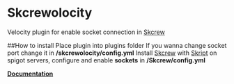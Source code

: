 # Skcrewolocity
Velocity plugin for enable socket connection in [Skcrew](https://github.com/crewpvp/skcrew)

##How to install
Place plugin into plugins folder
If you wanna change socket port change it in **/skcrewolocity/config.yml**
Install [Skcrew](https://github.com/crewpvp/skcrew) with [Skript](https://github.com/SkriptLang/Skript) on spigot servers, configure and enable **sockets** in **/Skcrew/config.yml**

**[Documentation](https://skcrew.crewpvp.xyz)**